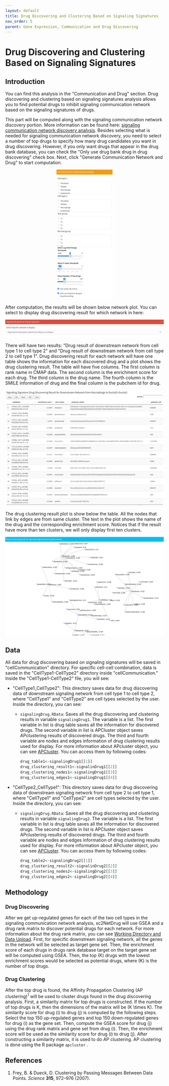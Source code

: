 ```yaml
---
layout: default
title: Drug Discovering and Clustering Based on Signaling Signatures
nav_order: 5
parent: Gene Expression, Communication and Drug Discovering
---
```


# Drug Discovering and Clustering Based on Signaling Signatures

## Introduction

You can find this analysis in the "Communication and Drug" section. Drug discovering and clustering based on signaling signatures analysis allows you to find potential drugs to inhibit signaling communication network based on the signaling signatures of drugs.

This part will be computed along with the signaling communication network discovery portion. More information can be found here: [signaling communication network discovery analysis](/cell-cellCommunication.md). Besides selecting what is needed for signaling communication network discovery, you need to select a number of top drugs to specify how many drug candidates you want in drug discovering. However, if you only want drugs that appear in the drug bank database, you can check the "Only use drug bank drug in drug discovering" check box. Next, click "Generate Communication Network and Drug" to start computation.

<p align="center"><img src="pic/downstreamNetworkPanel.png" alt="downstreamNetwork" style="zoom:40%;" /></p>

After computation, the results will be shown below network plot. You can select to display drug discovering result for which network in here:

<img src="pic/drugSelect.png" alt="drugSelect" style="zoom:50%;" />

There will have two results: "Drug result of downstream network from cell type 1 to cell type 2" and "Drug result of downstream network from cell type 2 to cell type 1". Drug discovering result for each network will have one table shows the information for each discovered drug and a plot shows the drug clustering result. The table will have five columns. The first column is rank name in CMAP data. The second column is the enrichment score for each drug. The third column is the drug name. The fourth column is the SMILE information of drug and the final column is the pubchem id for drug. 

<img src="pic/signalDrugTable.png" alt="signalDrugTable" style="zoom:50%;" />

The drug clustering result plot is show below the table. All the nodes that link by edges are from same cluster. The text in the plot shows the name of the drug and the corresponding enrichment score. Notices that if the result have more than ten clusters, we will only display first ten clusters. 

<p align="center"><img src="pic/drugClustering.png" alt="drugClustering" style="zoom:67%;" /></p>

## Data

All data for drug discovering based on signaling signatures will be saved in "cellCommunication" directory. For specific cell-cell combination, data is saved in the "CellType1-CellType2" directory inside "cellCommunication." Inside the "CellType1-CellType2" file, you will see:

* "CellType1_CellType2": This directory saves data for drug discovering data of downstream signaling network from cell type 1 to cell type 2, where "CellType1" and  "CellType2" are cell types selected by the user. Inside the directory,  you can see:

  * `signalingDrug.RData`: Saves all the drug discovering and clustering results in variable `signalingDrug1`. The variable is a list. The first variable in list is drug table saves all the information for discovered drugs. The second variable in list is APCluster object saves APclustering results of discovered drugs. The third and fourth variable are nodes and edges information of drug clustering results used for display. For more information about APcluster object, you can see [APCluster](https://cran.r-project.org/web/packages/apcluster/vignettes/apcluster.pdf). You can access them by following codes:

    ```R
    drug_table1<-signalingDrug1[[1]]
    drug_clustering_result1<-signalinDrug1[[2]]
    drug_clustering_nodes1<-signalingDrug1[[3]]
    drug_clustering_edges1<-signalingDrug1[[4]]
    ```

* "CellType2_CellType1": This directory saves data for drug discovering data of downstream signaling network from cell type 2 to cell type 1, where "CellType1" and  "CellType2" are cell types selected by the user. Inside the directory,  you can see:

  * `signalingDrug.RData`: Saves all the drug discovering and clustering results in variable `signalingDrug2`. The variable is a list. The first variable in list is drug table saves all the information for discovered drugs. The second variable in list is APCluster object saves APclustering results of discovered drugs. The third and fourth variable are nodes and edges information of drug clustering results used for display. For more information about APcluster object, you can see [APCluster](https://cran.r-project.org/web/packages/apcluster/vignettes/apcluster.pdf). You can access them by following codes:

    ```R
    drug_table2<-signalingDrug2[[1]]
    drug_clustering_result2<-signalinDrug2[[2]]
    drug_clustering_nodes2<-signalingDrug2[[3]]
    drug_clustering_edges2<-signalingDrug2[[4]]
    ```

    

## Methodology

### Drug Discovering

After we get up-regulated genes for each of the two cell types in the signaling communication network analysis, sc2NetDrug will use GSEA and a drug rank matrix to discover potential drugs for each network. For more information about the drug rank matrix, you can see [Working Directory and Data Upload](../data.md). First, for specific downstream signaling network, all the genes in the network will be selected as target gene set. Then, the enrichment score of each drugs in drugs rank database target on the target gene set will be computed using GSEA. Then, the top \(K\) drugs with the lowest enrichment scores would be selected as potential drugs, where \(K\) is the number of top drugs.

### Drug Clustering

After the top drug is found, the Affinity Propagation Clustering (AP clustering)<sup>1</sup> will be used to cluster drugs found in the drug discovering analysis. First, a similarity matrix for top drugs is constructed. If the number of top drugs is K, then the dimensions of the matrix will be \(K \times K​\). The similarity score for drug ​\(​i\) to drug \(j\) is computed by the following steps. Select the top 150 up-regulated genes and top 150 down-regulated genes for drug \(i​\) as the gene set. Then, compute the GSEA score for drug \(j​\) using the drug rank matrix and gene set from drug \(i​\). Then, the enrichment score will be used as the similarity score for drug \(i​\) to drug \(j​\). After constructing a similarity matrix, it is used to do AP clustering. AP clustering is done using the R package `apcluster` .



## References

1. Frey, B. & Dueck, D. Clustering by Passing Messages Between Data Points. *Science* **315**, 972–976 (2007).